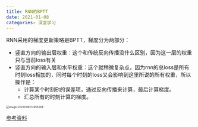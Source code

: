 ```yaml
---
title: RNN的BPTT
date: 2021-01-08
categories: 深度学习
---
```




RNN采用的梯度更新策略是BPTT，梯度分为两部分：

- 竖直方向的输出层权重：这个和传统反向传播没什么区别，因为这一层的权重只与当前loss有关
- 竖直方向的输入层和水平权重：这个就稍微复杂点，因为rnn的总loss是所有时刻loss相加的，同时每个时刻的loss又会影响到这里所说的所有权重，所以操作是：
  - 计算某个时刻Et的误差项，通过反向传播来计算，最后计算梯度。
  - 汇总所有的时刻计算的梯度。

<img src="https://tva1.sinaimg.cn/large/008eGmZEly1gmgf10qmerj30f207ogmg.jpg" alt="image-20210108172855248" style="zoom:50%;" />

[参考资料](https://www.cnblogs.com/wacc/p/5341670.html)

